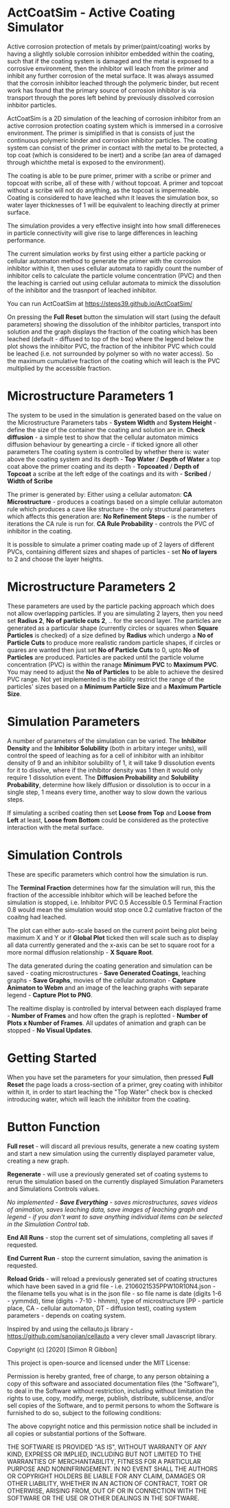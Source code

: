 # ActCoatSim - Active Coating Simulator #

Active corrosion protection of metals by primer(paint/coating) works by having a slightly soluble corrosion inhibitor embedded within the coating, such that if the coating system is damaged and the metal is exposed to a corrosive environment, then the inhibitor will leach from the primer and inhibit any further corrosion of the metal surface.  It was always assumed that the corrosin inhibitor leached through the polymeric binder, but recent work has found that the primary source of corrosion inhibitor is via transport through the pores left behind by previously dissolved corrosion inhbitor particles.

ActCoatSim is a 2D simulation of the leaching of corrosion inhibitor from an active corrosion protection coating system which is immersed in a corrosive environment.  The primer is simiplified in that is consists of just the continuous polymeric binder and corrosion inhibitor particles.  The coating system can consist of the primer in contact with the metal to be protected, a top coat (which is considered to be inert) and a scribe (an area of damaged through whichthe metal is exposed to the environment).

The coating is able to be pure primer, primer with a scribe or primer and topcoat with scribe, all of these with / without topcoat.  A primer and topcoat without a scribe will not do anything, as the topcoat is impermeable.  Coating is considered to have leached whn it leaves the simulation box, so water layer thicknesses of 1 will be equivalent to leaching directly at primer surface.

The simulation provides a very effective insight into how small differeneces in particle connectivity will give rise to large differences in leaching performance.

The current simulation works by first using either a particle packing or cellular automaton method to generate the primer with the corrosion inhibitor within it, then uses cellular automata to rapidly count the number of inhibitor cells to calculate the particle volume concentration (PVC) and then the leaching is carried out using cellular automata to mimick the dissolution of the inhibitor and the trasnport of leached inhibitor.

You can run ActCoatSim at https://steps39.github.io/ActCoatSim/

On pressing the **Full Reset** button the simulation will start (using the default parameters) showing the dissolution of the inhibitor particles, transport into solution and the graph displays the fraction of the coating which has been leached (default - diffused to top of the box) where the legend below the plot shows the inhibitor PVC, the fraction of the inhibitor PVC which could be leached (i.e. not surrounded by polymer so with no water access).  So the maximum cumulative fraction of the coating which will leach is the PVC multiplied by the accessible fraction.

# Microstructure Parameters 1 #

The system to be used in the simulation is generated based on the value on the Microstructure Parameters tabs - 
**System Width** and **System Height** - define the size of the container the coating and solution are in.
**Check diffusion** - a simple test to show that the cellular automaton mimics diffusion behaviour by genearting a circle - if ticked ignore all other parameters
The coating system is controlled by whether there is:
water above the coating system and its depth - **Top Water** / **Depth of Water**
a top coat above the primer coating and its depth - **Topcoated** / **Depth of Topcoat**
a scribe at the left edge of the coatings and its with - **Scribed** / **Width of Scribe**

The primer is generated by:
Either using a cellular automaton:
**CA Microstructure** - produces a coatings based on a simple cellular automaton rule which produces a cave like structure - the only structural parameters which affects this generation are:
**No Refinement Steps** - is the number of iterations the CA rule is run for.
**CA Rule Probability** - controls the PVC of inhibitor in the coating.

It is possible to simulate a primer coating made up of 2 layers of different PVCs, containing different sizes and shapes of particles - set **No of layers** to 2 and choose the layer heights.

# Microstructure Parameters 2 #

These parameters are used by the particle packing approach which does not allow overlapping particles.  If you are simulating 2 layers, then you need set **Radius 2**, **No of particle cuts 2**, .. for the second layer.
The particles are generated as a particular shape (currently circles or squares when **Square Particles** is checked) of a size defined by **Radius** which undergo a **No of Particle Cuts** to produce more realistic random particle shapes, if circles or quares are wanted then just set **No of Particle Cuts** to 0, upto **No of Particles** are produced.  Particles are packed until the particle volume concentration (PVC) is within the ranage **Minimum PVC** to **Maximum PVC**.  You may need to adjust the **No of Particles** to be able to achieve the desired PVC range. Not yet implemented is the ability restrict the range of the particles' sizes based on a **Minimum Particle Size** and a **Maximum Particle Size**.

# Simulation Parameters #

A number of parameters of the simulation can be varied.  The **Inhibitor Density** and the **Inhibitor Solubility** (both in arbitary integer units), will control the speed of leaching as for a cell of inhibitor with an inhibitor density of 9 and an inhibitor solubility of 1, it will take 9 dissolution events for it to disolve, where if the inhibitor density was 1 then it would only require 1 dissolution event.  The **Diffusion Probability** and **Solubility Probability**, determine how likely diffusion or dissolution is to occur in a single step, 1 means every time, another way to slow down the various steps.

If simulating a scribed coating then set **Loose from Top** and **Loose from Left** at least, **Loose from Bottom** could be considered as the protective interaction with the metal surface.

# Simulation Controls #

These are specific parameters which control how the simulation is run.

The **Terminal Fraction** determines how far the simulation will run, this the fraction of the accessible inhibitor which will be leached before the simulation is stopped, i.e. Inhibitor PVC 0.5 Accessible 0.5 Terminal Fraction 0.8 would mean the simulation would stop once 0.2 cumlative fracton of the coaitng had leached.

The plot can either auto-scale based on the current point being plot being maximum X and Y or if **Global Plot** ticked then will scale such as to display all data currently generated and the x-axis can be set to square root for a more normal diffusion relationship - **X Square Root**.

The data generated during the coating generation and simulation can be saved - coating microstructures - **Save Generated Coatings**, leaching graphs - **Save Graphs**, movies of the cellular automaton - **Capture Animaton to Webm** and an image of the leaching graphs with separate legend - **Capture Plot to PNG**.

The realtime display is controlled by interval between each displayed frame - **Number of Frames** and how often the graph is replotted - **Number of Plots x Number of Frames**.  All updates of animation and graph can be stopped - **No Visual Updates**.

# Getting Started #

When you have set the parameters for your simulation, then pressed **Full Reset** the page loads a cross-section of a primer, grey coating with inhibitor within it, in order to start leaching the "Top Water" check box is checked introducing water, which will leach the inhibitor from the coating.

# Button Function #

**Full reset** - will discard all previous results, generate a new coating system and start a new simulation using the currently displayed parameter value, creating a new graph.

**Regenerate** - will use a previously generated set of coating systems to rerun the simulation based on the currently displayed Simulation Parameters and Simulations Controls values.

_No implemented - **Save Everything** - saves microstructures, saves videos of animation, saves leaching data, save images of leaching graph and legend - if you don't want to save anything individual items can be selected in the Simulation Control tab._

**End All Runs** - stop the current set of simulations, completing all saves if requested.

**End Current Run** - stop the currernt simulation, saving the animation is requested.

**Reload Grids** - will reload a previously generated set of coating structures which have been saved in a grid file - i.e. 2106021535PPW10R10N4.json - the filename tells you what is in the json file - so file name is date (digits 1-6 - yymmdd), time (digits - 7-10 - hhmm), type of microstructure (PP - particle place, CA - cellular automaton, DT - diffusion test), coating system parameters - depends on coating system.

Inspired by and using the cellauto.js library - https://github.com/sanojian/cellauto a very clever small Javascript library.

Copyright (c) [2020] [Simon R Gibbon]

This project is open-source and licensed under the MIT License:

Permission is hereby granted, free of charge, to any person obtaining a copy of this software and associated documentation files (the "Software"), to deal in the Software without restriction, including without limitation the rights to use, copy, modify, merge, publish, distribute, sublicense, and/or sell copies of the Software, and to permit persons to whom the Software is furnished to do so, subject to the following conditions:

The above copyright notice and this permission notice shall be included in all copies or substantial portions of the Software.

THE SOFTWARE IS PROVIDED "AS IS", WITHOUT WARRANTY OF ANY KIND, EXPRESS OR IMPLIED, INCLUDING BUT NOT LIMITED TO THE WARRANTIES OF MERCHANTABILITY, FITNESS FOR A PARTICULAR PURPOSE AND NONINFRINGEMENT. IN NO EVENT SHALL THE AUTHORS OR COPYRIGHT HOLDERS BE LIABLE FOR ANY CLAIM, DAMAGES OR OTHER LIABILITY, WHETHER IN AN ACTION OF CONTRACT, TORT OR OTHERWISE, ARISING FROM, OUT OF OR IN CONNECTION WITH THE SOFTWARE OR THE USE OR OTHER DEALINGS IN THE SOFTWARE.

